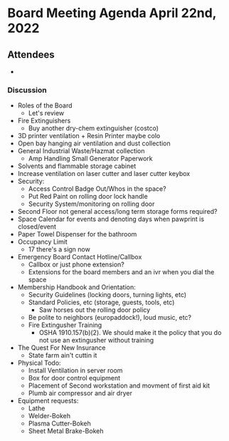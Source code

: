 # Board Meeting Agenda April 22nd, 2022

## Attendees
- 

### Discussion
- Roles of the Board
  - Let's review
- Fire Extinguishers
  - Buy another dry-chem extinguisher (costco)
- 3D printer ventilation + Resin Printer maybe colo
- Open bay hanging air ventilation and dust collection
- General Industrial Waste/Hazmat collection
  - Amp Handling Small Generator Paperwork 
- Solvents and flammable storage cabinet
- Increase ventilation on laser cutter and laser cutter keybox
- Security:
  - Access Control Badge Out/Whos in the space?
  - Put Red Paint on rolling door lock handle
  - Security System/monitoring on rolling door
- Second Floor not general access/long term storage forms required?
- Space Calendar for events and denoting days when pawprint is closed/event
- Paper Towel Dispenser for the bathroom
- Occupancy Limit
  - 17 there's a sign now
- Emergency Board Contact Hotline/Callbox
  - Callbox or just phone extension?
  - Extensions for the board members and an ivr when you dial the space
- Membership Handbook and Orientation:
  - Security Guidelines (locking doors, turning lights, etc)
  - Standard Policies, etc (storage, guests, tools, etc)
    - Saw horses out the rolling door policy  
  - Be polite to neighbors (europaddock!), loud music, etc?
  - Fire Extingusher Training
    - OSHA 1910.157(b)(2). We should make it the policy that you do not use an extingusher without training  
- The Quest For New Insurance
  - State farm ain't cuttin it
- Physical Todo:
  - Install Ventilation in server room
  - Box for door control equipment
  - Placement of Second workstation and movment of first aid kit
  - Plumb air compressor and air dryer
- Equipment requests:
  - Lathe
  - Welder-Bokeh
  - Plasma Cutter-Bokeh
  - Sheet Metal Brake-Bokeh
